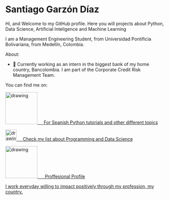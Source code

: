 <!--
**SantiGarzonD/SantiGarzonD** is a ✨ _special_ ✨ repository because its `README.md` (this file) appears on your GitHub profile.

Here are some ideas to get you started:

- 🔭 I’m currently working on ...
- 🌱 I’m currently learning ...
- 👯 I’m looking to collaborate on ...
- 🤔 I’m looking for help with ...
- 💬 Ask me about ...
- 📫 How to reach me: ...
- 😄 Pronouns: ...
- ⚡ Fun fact: ...
-->
# Santiago Garzón Díaz
Hi, and Welcome to my GitHub profile. Here you will projects about Python, Data Science, Artificial Inteligence and Machine Learning

I am a Management Engineering Student, from Universidad Pontificia Bolivariana, from Medellín, Colombia.

About:

- 🔭 Currently working as an intern in the biggest bank of my home country, Bancolombia. I am part of the Corporate Credit Risk Management Team.

You can find me on: 

<a href="https://www.youtube.com/channel/UCg65FeOoXeVNY1ScRPEXfWg"><img src="https://res.cloudinary.com/importdata/image/upload/v1595012354/yt_logo_jjgys4.png" alt="drawing" width="100"/>&nbsp;&nbsp;&nbsp;&nbsp; For Spanish Python tutorials and other different topics

<a href="https://medium.com/@santigarzon58"><img src="https://res.cloudinary.com/importdata/image/upload/v1595012354/medium_mono_hoz0z5.png" alt="drawing" width="35"/>&nbsp;&nbsp;&nbsp;&nbsp; Check my list about Programming and Data Science

<a href="https://www.linkedin.com/in/santiago-garzon-diaz/"><img src="https://res.cloudinary.com/importdata/image/upload/v1595012354/linkedin_t9qiwy.png" alt="drawing" width="100"/> &nbsp;&nbsp;&nbsp;&nbsp; Proffesional Profile


I work everyday willing to impact positively through my profession, my country.
